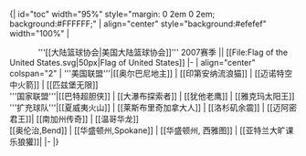 {| id="toc" width="95%" style="margin: 0 2em 0 2em; background:#FFFFFF;"
| align="center" style="background:#efefef" width="100%" | <div style="float:left;width:50px;">&nbsp;</div><!--不是使用在条目中的非自由版权图像，根据[[Wikipedia:合理使用]]，不能在非条目名字空间展示：
ovell logo.gif
--> '''[[大陆篮球协会|美国大陆篮球协会]]''' 2007赛季 || [[File:Flag of the United States.svg|50px|Flag of United States]]
|- 
| align="center" colspan="2" | '''美国联盟'''|[[奥尔巴尼地主]] | [[印第安纳流浪猫]] | [[迈诺特空中火箭]] | [[匹兹堡无限]]<br/>'''国家联盟'''|[[巴特超胆侠]] | [[大瀑布探索者]] | [[犹他老鹰]] | [[雅克玛太阳王]]<br/>'''扩充球队'''|[[夏威夷火山]] | [[莱斯布里奇加拿大人]] | [[洛杉矶余震]] | [[迈阿密君王]]| [[南加州传奇]] | [[温哥华龙]] <br>  [[奥伦治,Bend]] | [[华盛顿州,Spokane]] | [[华盛顿州, 西雅图]] | [[亚特兰大旷课乐狼獾]]| 
|-
|}